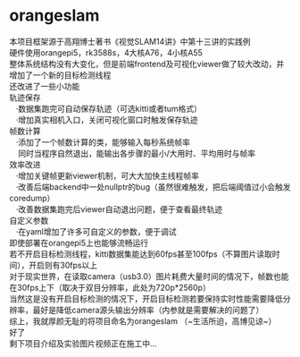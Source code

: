 # orangeslam
本项目框架源于高翔博士著书《视觉SLAM14讲》中第十三讲的实践例<br>
硬件使用orangepi5，rk3588s，4大核A76，4小核A55<br>
整体系统结构没有大变化，但是前端frontend及可视化viewer做了较大改动，并增加了一个新的目标检测线程<br>
还改进了一些小功能<br>
轨迹保存<br>
&nbsp;&nbsp;&nbsp;·数据集跑完可自动保存轨迹（可选kitti或者tum格式）<br>
&nbsp;&nbsp;&nbsp;·增加真实相机入口，关闭可视化窗口时触发保存轨迹<br>
帧数计算<br>
&nbsp;&nbsp;&nbsp;·添加了一个帧数计算的类，能够输入每秒系统帧率<br>
&nbsp;&nbsp;&nbsp;&nbsp;同时当程序自然退出，能输出各步骤的最小/大用时、平均用时与帧率<br>
效率改进<br>
&nbsp;&nbsp;&nbsp;·增加关键帧更新viewer机制，可大大加快主线程帧率<br>
&nbsp;&nbsp;&nbsp;·改善后端backend中一处nullptr的bug（虽然很难触发，把后端阈值过小会触发coredump）<br>
&nbsp;&nbsp;&nbsp;·改善数据集跑完后viewer自动退出问题，便于查看最终轨迹<br>
自定义参数<br>
&nbsp;&nbsp;&nbsp;·在yaml增加了许多可自定义的参数，便于调试<br>
即使部署在orangepi5上也能够流畅运行<br>
若不开启目标检测线程，kitti数据集能达到60fps甚至100fps（不算图片读取时间），开启则有30fps以上<br>
对于现实世界，在读取camera（usb3.0）图片耗费大量时间的情况下，帧数也能在30fps上下（取决于双目分辨率，此处为720p*2560p）<br>
当然这是没有开启目标检测的情况下，开启目标检测若要保持实时性能需要降低分辨率，最好是降低camera源头输出分辨率（内参就是需要解决的问题了）<br>
综上，我就厚颜无耻的将项目命名为orangeslam （~生活所迫，高博见谅~）<br>
好了<br>
剩下项目介绍及实验图片视频正在施工中...
